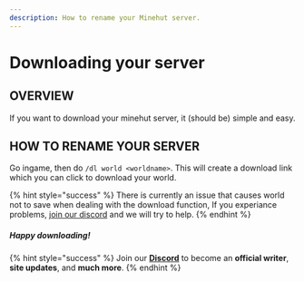 ```yaml
---
description: How to rename your Minehut server.
---
```


# Downloading your server

## OVERVIEW

If you want to download your minehut server, it (should be) simple and easy.

## HOW TO RENAME YOUR SERVER

Go ingame, then do `/dl world <worldname>`. This will create a download link which you can click to download your world.

{% hint style="success" %}
There is currently an issue that causes world not to save when dealing with the download function, If you experiance problems, [join our discord](https://invite.gg/minehutxyz) and we will try to help.
{% endhint %}

##### Happy downloading!

{% hint style="success" %}
Join our **[Discord](https://discord.gg/TYhH5bK)** to become an **official writer**, **site updates**, and **much more**.
{% endhint %}
